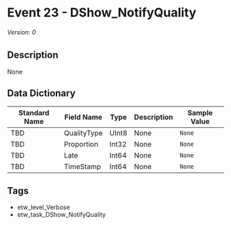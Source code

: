 # Event 23 - DShow_NotifyQuality
###### Version: 0

## Description
None

## Data Dictionary
|Standard Name|Field Name|Type|Description|Sample Value|
|---|---|---|---|---|
|TBD|QualityType|UInt8|None|`None`|
|TBD|Proportion|Int32|None|`None`|
|TBD|Late|Int64|None|`None`|
|TBD|TimeStamp|Int64|None|`None`|

## Tags
* etw_level_Verbose
* etw_task_DShow_NotifyQuality